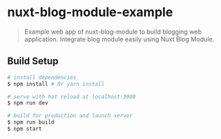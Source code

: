 # nuxt-blog-module-example

> Example web app of nuxt-blog-module to build blogging web application. Integrate blog module easily using Nuxt Blog Module.

## Build Setup

``` bash
# install dependencies
$ npm install # Or yarn install

# serve with hot reload at localhost:3000
$ npm run dev

# build for production and launch server
$ npm run build
$ npm start
```